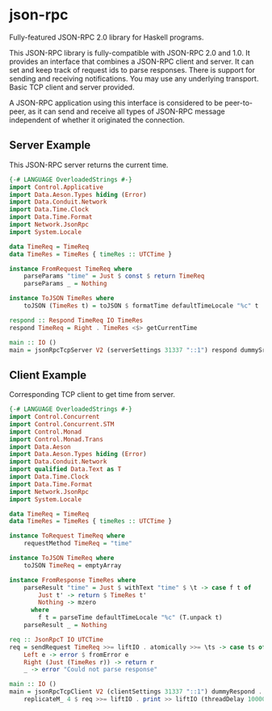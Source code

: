 json-rpc
========

Fully-featured JSON-RPC 2.0 library for Haskell programs.

This JSON-RPC library is fully-compatible with JSON-RPC 2.0 and 1.0. It
provides an interface that combines a JSON-RPC client and server. It can
set and keep track of request ids to parse responses.  There is support
for sending and receiving notifications. You may use any underlying
transport.  Basic TCP client and server provided.

A JSON-RPC application using this interface is considered to be
peer-to-peer, as it can send and receive all types of JSON-RPC message
independent of whether it originated the connection.


Server Example
--------------

This JSON-RPC server returns the current time.

``` haskell
{-# LANGUAGE OverloadedStrings #-}
import Control.Applicative
import Data.Aeson.Types hiding (Error)
import Data.Conduit.Network
import Data.Time.Clock
import Data.Time.Format
import Network.JsonRpc
import System.Locale

data TimeReq = TimeReq
data TimeRes = TimeRes { timeRes :: UTCTime }

instance FromRequest TimeReq where
    parseParams "time" = Just $ const $ return TimeReq 
    parseParams _ = Nothing

instance ToJSON TimeRes where
    toJSON (TimeRes t) = toJSON $ formatTime defaultTimeLocale "%c" t

respond :: Respond TimeReq IO TimeRes
respond TimeReq = Right . TimeRes <$> getCurrentTime

main :: IO ()
main = jsonRpcTcpServer V2 (serverSettings 31337 "::1") respond dummySrv

```

Client Example
--------------

Corresponding TCP client to get time from server.

``` haskell
{-# LANGUAGE OverloadedStrings #-}
import Control.Concurrent
import Control.Concurrent.STM
import Control.Monad
import Control.Monad.Trans
import Data.Aeson
import Data.Aeson.Types hiding (Error)
import Data.Conduit.Network
import qualified Data.Text as T
import Data.Time.Clock
import Data.Time.Format
import Network.JsonRpc
import System.Locale

data TimeReq = TimeReq
data TimeRes = TimeRes { timeRes :: UTCTime }

instance ToRequest TimeReq where
    requestMethod TimeReq = "time"

instance ToJSON TimeReq where
    toJSON TimeReq = emptyArray

instance FromResponse TimeRes where
    parseResult "time" = Just $ withText "time" $ \t -> case f t of
        Just t' -> return $ TimeRes t'
        Nothing -> mzero
      where
        f t = parseTime defaultTimeLocale "%c" (T.unpack t)
    parseResult _ = Nothing

req :: JsonRpcT IO UTCTime
req = sendRequest TimeReq >>= liftIO . atomically >>= \ts -> case ts of
    Left e -> error $ fromError e
    Right (Just (TimeRes r)) -> return r
    _ -> error "Could not parse response"

main :: IO ()
main = jsonRpcTcpClient V2 (clientSettings 31337 "::1") dummyRespond .
    replicateM_ 4 $ req >>= liftIO . print >> liftIO (threadDelay 1000000)
```
